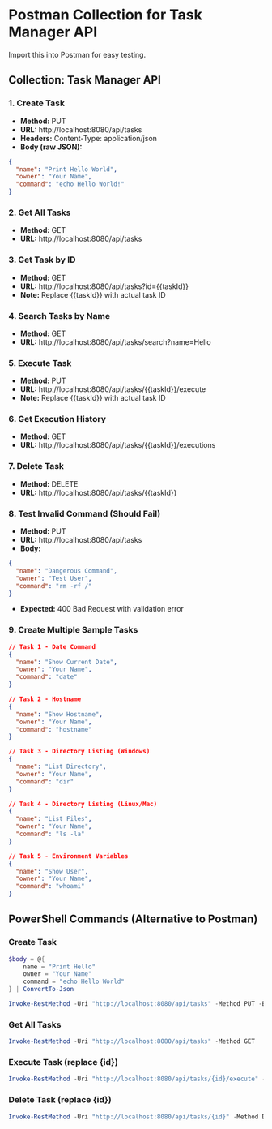 # Postman Collection for Task Manager API

Import this into Postman for easy testing.

## Collection: Task Manager API

### 1. Create Task
- **Method:** PUT
- **URL:** http://localhost:8080/api/tasks
- **Headers:** Content-Type: application/json
- **Body (raw JSON):**
```json
{
  "name": "Print Hello World",
  "owner": "Your Name",
  "command": "echo Hello World!"
}
```

### 2. Get All Tasks
- **Method:** GET
- **URL:** http://localhost:8080/api/tasks

### 3. Get Task by ID
- **Method:** GET
- **URL:** http://localhost:8080/api/tasks?id={{taskId}}
- **Note:** Replace {{taskId}} with actual task ID

### 4. Search Tasks by Name
- **Method:** GET
- **URL:** http://localhost:8080/api/tasks/search?name=Hello

### 5. Execute Task
- **Method:** PUT
- **URL:** http://localhost:8080/api/tasks/{{taskId}}/execute
- **Note:** Replace {{taskId}} with actual task ID

### 6. Get Execution History
- **Method:** GET
- **URL:** http://localhost:8080/api/tasks/{{taskId}}/executions

### 7. Delete Task
- **Method:** DELETE
- **URL:** http://localhost:8080/api/tasks/{{taskId}}

### 8. Test Invalid Command (Should Fail)
- **Method:** PUT
- **URL:** http://localhost:8080/api/tasks
- **Body:**
```json
{
  "name": "Dangerous Command",
  "owner": "Test User",
  "command": "rm -rf /"
}
```
- **Expected:** 400 Bad Request with validation error

### 9. Create Multiple Sample Tasks
```json
// Task 1 - Date Command
{
  "name": "Show Current Date",
  "owner": "Your Name",
  "command": "date"
}

// Task 2 - Hostname
{
  "name": "Show Hostname",
  "owner": "Your Name",
  "command": "hostname"
}

// Task 3 - Directory Listing (Windows)
{
  "name": "List Directory",
  "owner": "Your Name",
  "command": "dir"
}

// Task 4 - Directory Listing (Linux/Mac)
{
  "name": "List Files",
  "owner": "Your Name",
  "command": "ls -la"
}

// Task 5 - Environment Variables
{
  "name": "Show User",
  "owner": "Your Name",
  "command": "whoami"
}
```

## PowerShell Commands (Alternative to Postman)

### Create Task
```powershell
$body = @{
    name = "Print Hello"
    owner = "Your Name"
    command = "echo Hello World"
} | ConvertTo-Json

Invoke-RestMethod -Uri "http://localhost:8080/api/tasks" -Method PUT -Body $body -ContentType "application/json"
```

### Get All Tasks
```powershell
Invoke-RestMethod -Uri "http://localhost:8080/api/tasks" -Method GET
```

### Execute Task (replace {id})
```powershell
Invoke-RestMethod -Uri "http://localhost:8080/api/tasks/{id}/execute" -Method PUT
```

### Delete Task (replace {id})
```powershell
Invoke-RestMethod -Uri "http://localhost:8080/api/tasks/{id}" -Method DELETE
```
